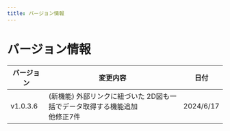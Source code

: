 ```yaml
---
title: バージョン情報
---
```


# バージョン情報

|バージョン|変更内容|日付|
|---|---|---|
|v1.0.3.6|(新機能) 外部リンクに紐づいた 2D図も一括でデータ取得する機能追加<br>他修正7件|2024/6/17|


